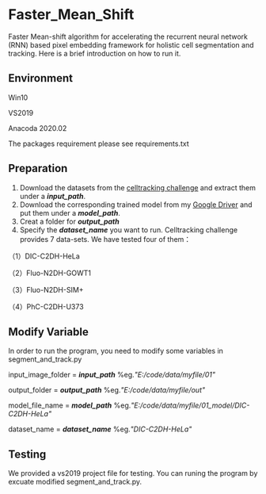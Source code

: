 # Faster_Mean_Shift

Faster Mean-shift algorithm for accelerating the recurrent neural network (RNN) based pixel embedding framework for holistic cell segmentation and tracking. Here is a brief introduction on how to run it.


##  Environment
Win10

VS2019

Anacoda 2020.02

The packages requirement please see requirements.txt


## Preparation
1. Download the datasets from the [celltracking challenge](http://www.celltrackingchallenge.net/) and extract them under a ***input_path***. 
2. Download the corresponding trained model from my [Google Driver](???) and put them under a ***model_path***.
3. Creat a folder for ***output_path***
4. Specify the ***dataset_name*** you want to run. Celltracking challenge provides 7 data-sets. We have tested four of them：

（1）DIC-C2DH-HeLa

（2）Fluo-N2DH-GOWT1

（3）Fluo-N2DH-SIM+

（4）PhC-C2DH-U373

## Modify Variable
In order to run the program, you need to modify some variables in segment_and_track.py

input_image_folder = ***input_path***   %eg.*"E:/code/data/myfile/01"*

output_folder = ***output_path***  %eg.*"E:/code/data/myfile/out"*

model_file_name = ***model_path*** %eg.*"E:/code/data/myfile/01_model/DIC-C2DH-HeLa"*

dataset_name = ***dataset_name*** %eg.*"DIC-C2DH-HeLa"*

## Testing
We provided a vs2019 project file for testing. You can runing the program by excuate modified segment_and_track.py. 

